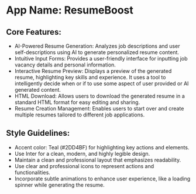 # **App Name**: ResumeBoost

## Core Features:

- AI-Powered Resume Generation: Analyzes job descriptions and user self-descriptions using AI to generate personalized resume content.
- Intuitive Input Forms: Provides a user-friendly interface for inputting job vacancy details and personal information.
- Interactive Resume Preview: Displays a preview of the generated resume, highlighting key skills and experience. It uses a tool to intelligently decide when or if to use some aspect of user provided or AI generated content.
- HTML Download: Allows users to download the generated resume in a standard HTML format for easy editing and sharing.
- Resume Creation Management: Enables users to start over and create multiple resumes tailored to different job applications.

## Style Guidelines:

- Accent color: Teal (#2DD4BF) for highlighting key actions and elements.
- Use Inter for a clean, modern, and highly legible design.
- Maintain a clean and professional layout that emphasizes readability.
- Use clear and professional icons to represent actions and functionalities.
- Incorporate subtle animations to enhance user experience, like a loading spinner while generating the resume.
